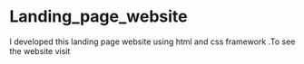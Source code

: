 # Landing_page_website
I developed this landing page website using html and css framework .To see the website visit
